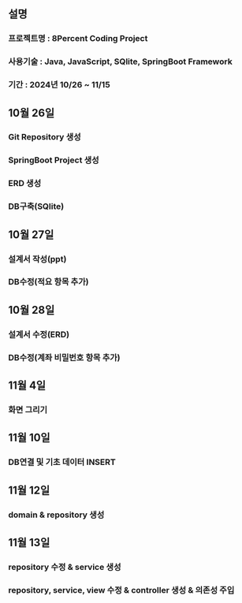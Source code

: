 ## 설명
### 프로젝트명 : 8Percent Coding Project
### 사용기술 : Java, JavaScript, SQlite, SpringBoot Framework
### 기간 : 2024년 10/26 ~ 11/15 

## 10월 26일 
### Git Repository 생성
### SpringBoot Project 생성
### ERD 생성
### DB구축(SQlite)

## 10월 27일
### 설계서 작성(ppt)
### DB수정(적요 항목 추가)

## 10월 28일
### 설계서 수정(ERD)
### DB수정(계좌 비밀번호 항목 추가)

## 11월 4일
### 화면 그리기

## 11월 10일
### DB연결 및 기초 데이터 INSERT

## 11월 12일
### domain & repository 생성

## 11월 13일
### repository 수정 & service 생성
### repository, service, view 수정 & controller 생성 & 의존성 주입
